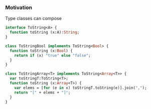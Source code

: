 ### Motivation

Type classes can compose

```haxe
interface ToString<A> {
  function toString (x:A):String;
}
```
```haxe
class ToStringBool implements ToString<Bool> {
  function toString (x:Bool) {
    return if (x) "true" else "false";
  }
}
```
```haxe
class ToStringArray<T> implements ToString<Array<T>> {
  var toStringT:ToString<T>;
  function toString (x:Array<T>) {
    var elems = [for (e in x) toStringT.toString(e)].join(",");
    return "[" + elems + "]";
  }
}
```